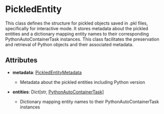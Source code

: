 # PickledEntity

This class defines the structure for pickled objects saved in .pkl files, specifically for interactive mode. It stores metadata about the pickled entities and a dictionary mapping entity names to their corresponding PythonAutoContainerTask instances. This class facilitates the preservation and retrieval of Python objects and their associated metadata.

## Attributes

- **metadata**: [PickledEntityMetadata](flytekit_core_python_auto_container_pickledentitymetadata)
  - Metadata about the pickled entities including Python version

- **entities**: Dict[str, [PythonAutoContainerTask](flytekit_core_python_auto_container_pythonautocontainertask)]
  - Dictionary mapping entity names to their PythonAutoContainerTask instances




